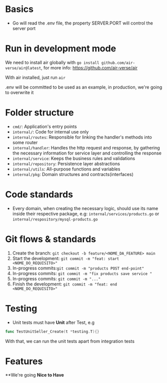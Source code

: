 # Basics
- Go will read the .env file, the property SERVER.PORT will control the server port

# Run in development mode
We need to install air globally with `go install github.com/air-verse/air@latest`, for more info: https://github.com/air-verse/air

With air installed, just run `air`

.env will be committed to be used as an example, in production, we're going to overwrite it 

# Folder structure

- `cmd/`: Application's entry points
- `internal/`: Code for internal use only
- `internal/routes`: Responsible for linking the handler's methods into some router
- `internal/handler`: Handles the http request and response, by gathering the necessary information for service layer and controlling the response
- `internal/service`: Keeps the business rules and validations
- `internal/repository`: Persistence layer abstractions
- `internal/utils`: All-purpose functions and variables
- `internal/pkg`: Domain structures and contracts(interfaces)


# Code standards
- Every domain, when creating the necessary logic, should use its name inside their respective package, e.g: `internal/services/products.go` or `internal/respository/mysql-products.go`

# Git flows & standards 
1. Create the branch: `git checkout -b feature/<NOME_DA_FEATURE> main`
1. Start the development: `git commit -m "feat: start <NOME_DO_REQUISITO>"`
1. In-progress commits:`git commit -m "products POST end-point"`
1. In-progress commits: `git commit -m "fix products save service "`
1. In-progress commits: `git commit -m "..."`
1. Finish the development: `git commit -m "feat: end <NOME_DO_REQUISITO>"`


# Testing
- Unit tests must have **Unit** after Test, e.g 
```go
func TestUnitSeller_Create(t *testing.T){}
```
With that, we can run the unit tests apart from integration tests


# Features
**We're going
**Nice to Have**